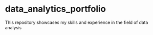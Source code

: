 # data_analytics_portfolio
This repository showcases my skills and experience in the field of data analysis
